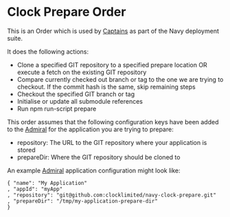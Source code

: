 # Clock Prepare Order

This is an Order which is used by [Captains](http://github.com/microadam/navy-captain) as part of the Navy deployment suite.

It does the following actions:

* Clone a specified GIT repository to a specified prepare location OR execute a fetch on the existing GIT repository
* Compare currently checked out branch or tag to the one we are trying to checkout. If the commit hash is the same, skip remaining steps
* Checkout the specified GIT branch or tag
* Initialise or update all submodule references
* Run npm run-script prepare

This order assumes that the following configuration keys have been added to the [Admiral](http://github.com/microadam/navy-admiral) for the application you are trying to prepare:

* repository: The URL to the GIT repository where your application is stored
* prepareDir: Where the GIT repository should be cloned to

An example [Admiral](http://github.com/microadam/navy-admiral) application configuration might look like:

    { "name": "My Application"
    , "appId": "myApp"
    , "repository": "git@github.com:clocklimited/navy-clock-prepare.git"
    , "prepareDir": "/tmp/my-application-prepare-dir"
    }
